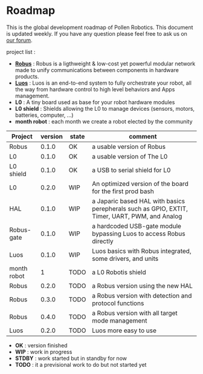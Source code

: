# Roadmap

This is the global development roadmap of Pollen Robotics. This document is updated weekly.
If you have any question please feel free to ask us on [our forum](https://forum.luos.io/).

project list :
 - [**Robus**](https://github.com/pollen-robotics/robus) : Robus is a ligthweight & low-cost yet powerful modular network made to unify communications between components in hardware products.
 - [**Luos**](https://github.com/pollen-robotics/luos) : Luos is an end-to-end system to fully orchestrate your robot, all the way from hardware control to high level behaviors and Apps management.
 - **L0** : A tiny board used as base for your robot hardware modules
 - **L0 shield** : Shields allowing the L0 to manage devices (sensors, motors, batteries, computer, ...)
 - **month robot** : each month we create a robot elected by the community

|    Project    |    version    |     state     |     comment   |
| ------------- | ------------- | ------------- | ------------- |
|     Robus     |     0.1.0     |      OK       | a usable version of Robus |
|     L0        |     0.1.0     |      OK       | a usable version of The L0 |
|   L0 shield   |     0.1.0     |      OK       | a USB to serial shield for L0 |
|     L0        |     0.2.0     |      WIP      | An optimized version of the board for the first prod bash |
|     HAL       |     0.1.0     |      WIP      | a Japaric based HAL with basics perepherals such as GPIO, EXTIT, Timer, UART, PWM, and Analog |
|   Robus-gate  |     0.1.0     |      WIP      | a hardcoded USB-gate module bypassing Luos to access Robus directly |
|     Luos      |     0.1.0     |      WIP      | Luos basics with Robus integrated, some drivers, and units  |
|  month robot  |       1       |      TODO     | a L0 Robotis shield |
|     Robus     |     0.2.0     |      TODO     | a Robus version using the new HAL |
|     Robus     |     0.3.0     |      TODO     | a Robus version with detection and protocol functions |
|     Robus     |     0.4.0     |      TODO     | a Robus version with all target mode management |
|     Luos      |     0.2.0     |      TODO     | Luos more easy to use |


- **OK** : version finished
- **WIP** : work in progress
- **STDBY** : work started but in standby for now
- **TODO** : it a previsional work to do but not started yet
